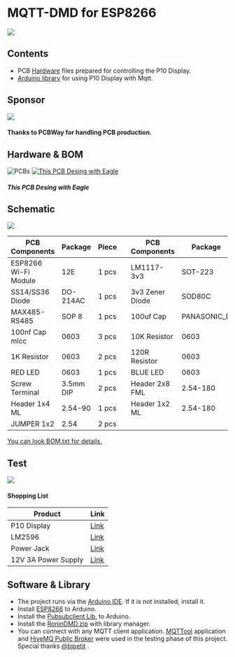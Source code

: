 # MQTT-DMD for ESP8266

![](https://github.com/byronin/MQTT-DMD/blob/main/Hardware/images/P10.png)
## Contents
- PCB [Hardware](https://github.com/byronin/MQTT-DMD/tree/main/Hardware "Hardware") files prepared for controlling the P10 Display.
- [Arduino library](https://github.com/byronin/MQTT-DMD/tree/main/Lib%26Software "Arduino library")  for using P10 Display with Mqtt.

## Sponsor
[![](https://github.com/byronin/MQTT-DMD/blob/main/Hardware/PCBWay_logo.png)](https://www.pcbway.com/project/shareproject/P10_Display_DMD_Text_Box_with_ESP8266_MQTT_P10_Display_Wi_Fi_Controller_4e9eb7f1.html)
#### Thanks to PCBWay for handling PCB production.

## Hardware & BOM
![PCBs](https://github.com/byronin/MQTT-DMD/blob/main/Hardware/images/Board1.png "PCBs")
 [![This PCB Desing with Eagle ](https://www.snapeda.com/static/img/eda/eagle.png "PCB Desing with Eagle ")](https://www.autodesk.com/products/eagle/free-download "This PCB Desing with Eagle ") 
  ##### This PCB Desing with Eagle  
  
  ## Schematic
[![](https://github.com/byronin/MQTT-DMD/blob/main/Hardware/Schematic.png)](https://github.com/byronin/MQTT-DMD/blob/main/Hardware)

  
| PCB Components  | Package |Piece || PCB Components  | Package |Piece |  
| ------------- | ------------- |------------- |---------| ------------- | ------------- |------------- |
| ESP8266 Wi-Fi Module  | 12E | 1 pcs  || LM1117-3v3 | SOT-223  | 1 pcs |
| SS14/SS36 Diode  | DO-214AC | 1 pcs || 3v3 Zener Diode  | SOD80C | 1 pcs |
| MAX485-RS485 | SOP 8  | 1 pcs  || 100uf Cap | PANASONIC_D   | 2 pcs |
| 100nf Cap mlcc | 0603  | 3 pcs || 10K Resistor  | 0603  | 8 pcs  |
| 1K Resistor | 0603  | 2 pcs || 120R Resistor  | 0603  | 2 pcs  |
| RED LED  | 0603  | 1 pcs || BLUE LED  | 0603  | 1 pcs  |
| Screw Terminal  | 3.5mm DIP  | 2 pcs  || Header 2x8 FML | 2.54-180  | 1 pcs  |
| Header 1x4 ML  | 2.54-90  | 1 pcs  || Header 1x2 ML  | 2.54-180  | 2 pcs  |
| JUMPER 1x2   | 2.54  | 2 pcs  |  

[You can look BOM.txt for details.](https://github.com/byronin/MQTT-DMD/blob/main/Hardware/BOM.txt "You can look BOM.txt")  

## Test 
[![](https://github.com/byronin/MQTT-DMD/blob/main/Hardware/images/Full_asmb.png)](https://github.com/byronin/MQTT-DMD/blob/main/Hardware/images)

#### Shopping List

| Product  | Link |
| ------------- | ------------- |
|P10 Display|[ Link](https://tr.aliexpress.com/item/1005003237909713.html?spm=a2g0o.productlist.0.0.37e759f1OWtOJo&algo_pvid=ac306e69-5e60-4847-98bb-0beb025dface&algo_exp_id=ac306e69-5e60-4847-98bb-0beb025dface-14&pdp_ext_f=%7B%22sku_id%22%3A%2212000024792668676%22%7D&pdp_npi=2%40dis%21TRY%21%21114.7%21%21%21209.95%21%21%402101d8b516565254069212787e109b%2112000024792668676%21sea " Link")|
| LM2596 |[Link](https://tr.aliexpress.com/item/33004374185.html?spm=a2g0o.productlist.0.0.584a4eb1nGv9CS&algo_pvid=40dddc8f-dfae-4d0d-81c2-a52a0aa0245e&algo_exp_id=40dddc8f-dfae-4d0d-81c2-a52a0aa0245e-0&pdp_ext_f=%7B%22sku_id%22%3A%2267088944738%22%7D&pdp_npi=2%40dis%21TRY%21%2113.03%21%21%2126.97%21%21%402101d8b516565255629607266e109b%2167088944738%21sea "Link")|
| Power Jack |[Link](https://tr.aliexpress.com/item/32990462283.html?spm=a2g0o.productlist.0.0.5e2518e2hOOmew&algo_pvid=7db638d6-f6c6-42c6-8043-efdd9c457ccb&algo_exp_id=7db638d6-f6c6-42c6-8043-efdd9c457ccb-17&pdp_ext_f=%7B%22sku_id%22%3A%2266856598002%22%7D&pdp_npi=2%40dis%21TRY%21%2131.28%21%21%21%21%21%402101d8b516565256348121673e109b%2166856598002%21sea "Link")  |
| 12V 3A Power Supply  | [Link](https://tr.aliexpress.com/item/32961533195.html?spm=a2g0o.productlist.0.0.2d7946ffUO6err&algo_pvid=a5d9bf34-bb2b-44ef-beb8-4b2c94ddd551&algo_exp_id=a5d9bf34-bb2b-44ef-beb8-4b2c94ddd551-0&pdp_ext_f=%7B%22sku_id%22%3A%2212000021653748461%22%7D&pdp_npi=2%40dis%21TRY%21%2168.92%21%21%2168.22%21%21%402101d8b516565257067844445e109b%2112000021653748461%21sea "Link")  |


## Software & Library

- The project runs via the [Arduino IDE](https://www.arduino.cc/en/software "Arduino IDE"). If it is not installed, install it.
- Install [ESP8266](https://github.com/esp8266/Arduino "ESP8266") to Arduino.
- Install the [Pubsubclient Lib.](https://github.com/knolleary/pubsubclient "Pubsubclient Lib.") to Arduino.
- Install the [RoninDMD.zip](https://github.com/byronin/MQTT-DMD/blob/main/Lib%26Software/RoninDMD.zip "RoninDMD.zip") with library manager.
- You can connect with any MQTT client application. [MQTTool](https://apps.apple.com/us/app/mqttool/id1085976398 "MQTTool") application and [HiveMQ Public Broker](https://www.hivemq.com/public-mqtt-broker/ "HiveMQ Public Broker") were used in the testing phase of this project. Special thanks [@bjpetit](https://github.com/bjpetit "@bjpetit") .



